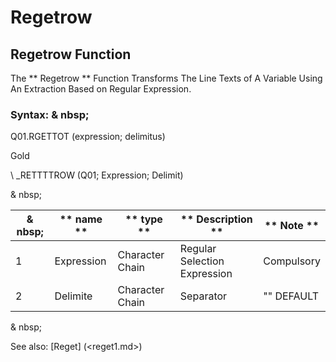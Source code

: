 # Regetrow

## Regetrow Function

The ** Regetrow ** Function Transforms The Line Texts of A Variable Using An Extraction Based on Regular Expression.

### Syntax: & nbsp;

Q01.RGETTOT (expression; delimitus)

Gold

\ _RETTTTROW (Q01; Expression; Delimit)

& nbsp;

| & nbsp; | ** name ** | ** type ** | ** Description ** | ** Note ** |
| --- | --- | --- | --- | --- |
| &#49; | Expression | Character Chain | Regular Selection Expression | Compulsory |
| &#50; | Delimite | Character Chain | Separator | "" DEFAULT |


& nbsp;

See also: [Reget] (<reget1.md>)